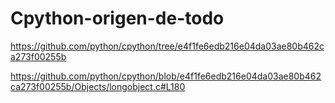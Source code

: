 # Cpython-origen-de-todo

https://github.com/python/cpython/tree/e4f1fe6edb216e04da03ae80b462ca273f00255b


https://github.com/python/cpython/blob/e4f1fe6edb216e04da03ae80b462ca273f00255b/Objects/longobject.c#L180

